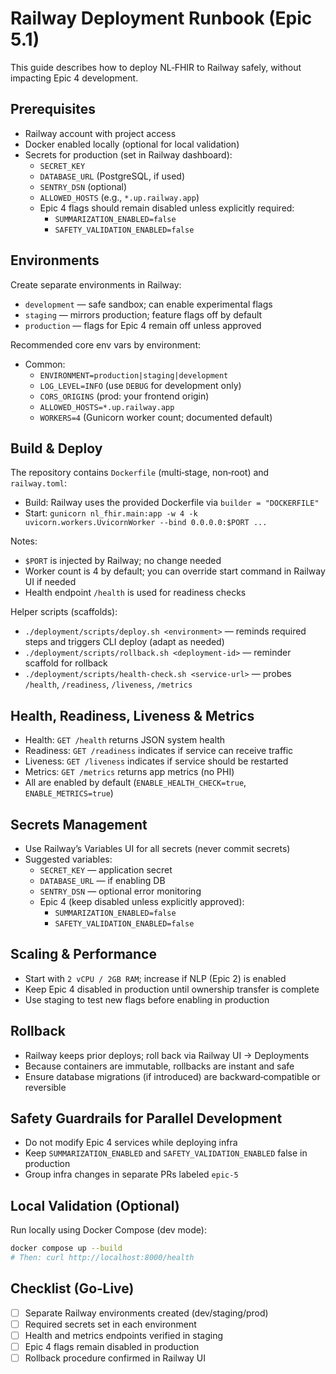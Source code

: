 # Railway Deployment Runbook (Epic 5.1)

This guide describes how to deploy NL‑FHIR to Railway safely, without impacting Epic 4 development.

## Prerequisites

- Railway account with project access
- Docker enabled locally (optional for local validation)
- Secrets for production (set in Railway dashboard):
  - `SECRET_KEY`
  - `DATABASE_URL` (PostgreSQL, if used)
  - `SENTRY_DSN` (optional)
  - `ALLOWED_HOSTS` (e.g., `*.up.railway.app`)
  - Epic 4 flags should remain disabled unless explicitly required:
    - `SUMMARIZATION_ENABLED=false`
    - `SAFETY_VALIDATION_ENABLED=false`

## Environments

Create separate environments in Railway:

- `development` — safe sandbox; can enable experimental flags
- `staging` — mirrors production; feature flags off by default
- `production` — flags for Epic 4 remain off unless approved

Recommended core env vars by environment:

- Common:
  - `ENVIRONMENT=production|staging|development`
  - `LOG_LEVEL=INFO` (use `DEBUG` for development only)
  - `CORS_ORIGINS` (prod: your frontend origin)
  - `ALLOWED_HOSTS=*.up.railway.app`
  - `WORKERS=4` (Gunicorn worker count; documented default)

## Build & Deploy

The repository contains `Dockerfile` (multi‑stage, non‑root) and `railway.toml`:

- Build: Railway uses the provided Dockerfile via `builder = "DOCKERFILE"`
- Start: `gunicorn nl_fhir.main:app -w 4 -k uvicorn.workers.UvicornWorker --bind 0.0.0.0:$PORT ...`

Notes:
- `$PORT` is injected by Railway; no change needed
- Worker count is 4 by default; you can override start command in Railway UI if needed
- Health endpoint `/health` is used for readiness checks

Helper scripts (scaffolds):
- `./deployment/scripts/deploy.sh <environment>` — reminds required steps and triggers CLI deploy (adapt as needed)
- `./deployment/scripts/rollback.sh <deployment-id>` — reminder scaffold for rollback
- `./deployment/scripts/health-check.sh <service-url>` — probes `/health`, `/readiness`, `/liveness`, `/metrics`

## Health, Readiness, Liveness & Metrics

- Health: `GET /health` returns JSON system health
- Readiness: `GET /readiness` indicates if service can receive traffic
- Liveness: `GET /liveness` indicates if service should be restarted
- Metrics: `GET /metrics` returns app metrics (no PHI)
- All are enabled by default (`ENABLE_HEALTH_CHECK=true`, `ENABLE_METRICS=true`)

## Secrets Management

- Use Railway’s Variables UI for all secrets (never commit secrets)
- Suggested variables:
  - `SECRET_KEY` — application secret
  - `DATABASE_URL` — if enabling DB
  - `SENTRY_DSN` — optional error monitoring
  - Epic 4 (keep disabled unless explicitly approved):
    - `SUMMARIZATION_ENABLED=false`
    - `SAFETY_VALIDATION_ENABLED=false`

## Scaling & Performance

- Start with `2 vCPU / 2GB RAM`; increase if NLP (Epic 2) is enabled
- Keep Epic 4 disabled in production until ownership transfer is complete
- Use staging to test new flags before enabling in production

## Rollback

- Railway keeps prior deploys; roll back via Railway UI → Deployments
- Because containers are immutable, rollbacks are instant and safe
- Ensure database migrations (if introduced) are backward‑compatible or reversible

## Safety Guardrails for Parallel Development

- Do not modify Epic 4 services while deploying infra
- Keep `SUMMARIZATION_ENABLED` and `SAFETY_VALIDATION_ENABLED` false in production
- Group infra changes in separate PRs labeled `epic-5`

## Local Validation (Optional)

Run locally using Docker Compose (dev mode):

```bash
docker compose up --build
# Then: curl http://localhost:8000/health
```

## Checklist (Go‑Live)

- [ ] Separate Railway environments created (dev/staging/prod)
- [ ] Required secrets set in each environment
- [ ] Health and metrics endpoints verified in staging
- [ ] Epic 4 flags remain disabled in production
- [ ] Rollback procedure confirmed in Railway UI
